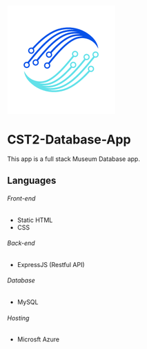 ![App Logo](public/images/CST2-Logo-Transparent-Smaller.png)
# CST2-Database-App 

This app is a full stack Museum Database app.

## Languages

###### Front-end
- Static HTML
- CSS

###### Back-end
- ExpressJS (Restful API)

###### Database
- MySQL

###### Hosting
- Microsft Azure 
